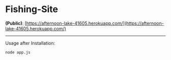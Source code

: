 # Fishing-Site 
**(Public)**: [https://afternoon-lake-41605.herokuapp.com/](https://afternoon-lake-41605.herokuapp.com/)

-----------------------------------------------------
Usage after Installation:

`node app.js`
